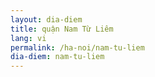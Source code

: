 ```yaml
---
layout: dia-diem
title: quận Nam Từ Liêm
lang: vi
permalink: /ha-noi/nam-tu-liem
dia-diem: nam-tu-liem
---
```


